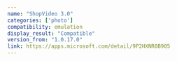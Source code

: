 ```yaml
---
name: "ShopVideo 3.0"
categories: ['photo']
compatibility: emulation
display_result: "Compatible"
version_from: "1.0.17.0"
link: https://apps.microsoft.com/detail/9P2HXNR0B905
---
```

